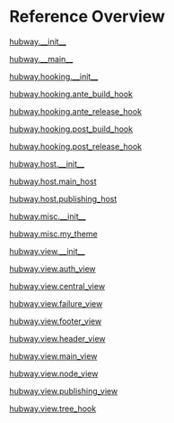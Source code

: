 
# Reference Overview

[hubway.\_\_init\_\_](https://github.com/pyrustic/hubway/blob/master/docs/reference/content/hubway.\_\_init\_\_.md) 
<br>
 

[hubway.\_\_main\_\_](https://github.com/pyrustic/hubway/blob/master/docs/reference/content/hubway.\_\_main\_\_.md) 
<br>
 

[hubway.hooking.\_\_init\_\_](https://github.com/pyrustic/hubway/blob/master/docs/reference/content/hubway.hooking.\_\_init\_\_.md) 
<br>
 

[hubway.hooking.ante\_build\_hook](https://github.com/pyrustic/hubway/blob/master/docs/reference/content/hubway.hooking.ante\_build\_hook.md) 
<br>
 

[hubway.hooking.ante\_release\_hook](https://github.com/pyrustic/hubway/blob/master/docs/reference/content/hubway.hooking.ante\_release\_hook.md) 
<br>
 

[hubway.hooking.post\_build\_hook](https://github.com/pyrustic/hubway/blob/master/docs/reference/content/hubway.hooking.post\_build\_hook.md) 
<br>
 

[hubway.hooking.post\_release\_hook](https://github.com/pyrustic/hubway/blob/master/docs/reference/content/hubway.hooking.post\_release\_hook.md) 
<br>
 

[hubway.host.\_\_init\_\_](https://github.com/pyrustic/hubway/blob/master/docs/reference/content/hubway.host.\_\_init\_\_.md) 
<br>
 

[hubway.host.main\_host](https://github.com/pyrustic/hubway/blob/master/docs/reference/content/hubway.host.main\_host.md) 
<br>
 

[hubway.host.publishing\_host](https://github.com/pyrustic/hubway/blob/master/docs/reference/content/hubway.host.publishing\_host.md) 
<br>
 

[hubway.misc.\_\_init\_\_](https://github.com/pyrustic/hubway/blob/master/docs/reference/content/hubway.misc.\_\_init\_\_.md) 
<br>
 

[hubway.misc.my\_theme](https://github.com/pyrustic/hubway/blob/master/docs/reference/content/hubway.misc.my\_theme.md) 
<br>
 

[hubway.view.\_\_init\_\_](https://github.com/pyrustic/hubway/blob/master/docs/reference/content/hubway.view.\_\_init\_\_.md) 
<br>
 

[hubway.view.auth\_view](https://github.com/pyrustic/hubway/blob/master/docs/reference/content/hubway.view.auth\_view.md) 
<br>
 

[hubway.view.central\_view](https://github.com/pyrustic/hubway/blob/master/docs/reference/content/hubway.view.central\_view.md) 
<br>
 

[hubway.view.failure\_view](https://github.com/pyrustic/hubway/blob/master/docs/reference/content/hubway.view.failure\_view.md) 
<br>
 

[hubway.view.footer\_view](https://github.com/pyrustic/hubway/blob/master/docs/reference/content/hubway.view.footer\_view.md) 
<br>
 

[hubway.view.header\_view](https://github.com/pyrustic/hubway/blob/master/docs/reference/content/hubway.view.header\_view.md) 
<br>
 

[hubway.view.main\_view](https://github.com/pyrustic/hubway/blob/master/docs/reference/content/hubway.view.main\_view.md) 
<br>
 

[hubway.view.node\_view](https://github.com/pyrustic/hubway/blob/master/docs/reference/content/hubway.view.node\_view.md) 
<br>
 

[hubway.view.publishing\_view](https://github.com/pyrustic/hubway/blob/master/docs/reference/content/hubway.view.publishing\_view.md) 
<br>
 

[hubway.view.tree\_hook](https://github.com/pyrustic/hubway/blob/master/docs/reference/content/hubway.view.tree\_hook.md) 
<br>
 
